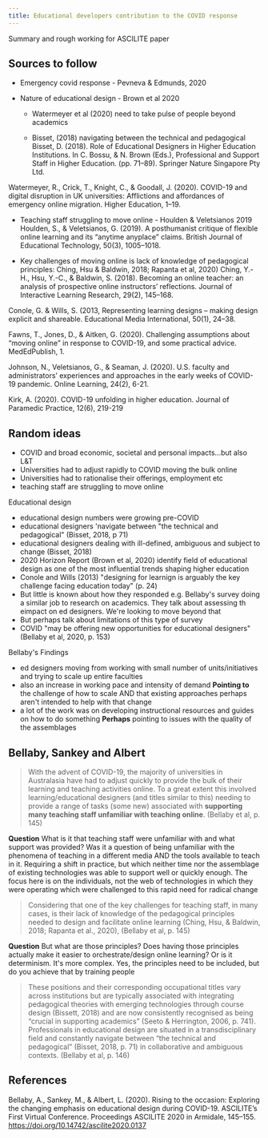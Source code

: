 ```yaml
---
title: Educational developers contribution to the COVID response
---
```

Summary and rough working for ASCILITE paper

## Sources to follow

- Emergency covid response - Pevneva & Edmunds, 2020

- Nature of educational design - Brown et al 2020
  - Watermeyer et al (2020) need to take pulse of people beyond academics

  - Bisset, (2018) navigating between the technical and pedagogical
  Bisset, D. (2018). Role of Educational Designers in Higher Education Institutions. In C. Bossu, & N. Brown (Eds.), Professional and Support Staff in Higher Education. (pp. 71–89). Springer Nature Singapore Pty Ltd.

Watermeyer, R., Crick, T., Knight, C., & Goodall, J. (2020). COVID-19 and digital disruption in UK universities: Afflictions and affordances of emergency online migration. Higher Education, 1–19.

- Teaching staff struggling to move online - Houlden & Veletsianos 2019
Houlden, S., & Veletsianos, G. (2019). A posthumanist critique of flexible online learning and its “anytime anyplace” claims. British Journal of Educational Technology, 50(3), 1005–1018.

- Key challenges of moving online is lack of knowledge of pedagogical principles: Ching, Hsu & Baldwin, 2018; Rapanta et al, 2020)
Ching, Y.-H., Hsu, Y.-C., & Baldwin, S. (2018). Becoming an online teacher: an analysis of prospective online instructors’ reflections. Journal of Interactive Learning Research, 29(2), 145–168.


Conole, G. & Wills, S. (2013, Representing learning designs – making design explicit and shareable.
Educational Media International, 50(1), 24–38.

Fawns, T., Jones, D., & Aitken, G. (2020). Challenging assumptions about “moving online” in response to COVID-19, and some practical advice. MedEdPublish, 1.

Johnson, N., Veletsianos, G., & Seaman, J. (2020). U.S. faculty and administrators’ experiences and approaches in the early weeks of COVID-19 pandemic. Online Learning, 24(2), 6-21.

Kirk, A. (2020). COVID-19 unfolding in higher education. Journal of Paramedic Practice, 12(6), 219-219

## Random ideas

- COVID and broad economic, societal and personal impacts...but also L&T
- Universities had to adjust rapidly to COVID moving the bulk online
- Universities had to rationalise their offerings, employment etc
- teaching staff are struggling to move online

Educational design 
- educational design numbers were growing pre-COVID
- educational designers 'navigate between "the technical and pedagogical" (Bisset, 2018, p 71)
- educational designers dealing with ill-defined, ambiguous and subject to change (Bisset, 2018)
- 2020 Horizon Report (Brown et al, 2020) identify field of educational design as one of the most influential trends shaping higher education
- Conole and Wills (2013) "designing for learnign is arguably the key challenge facing education today" (p. 24)
- But little is known about how they responded e.g. Bellaby's survey doing a similar job to research on academics.  They talk about assessing th eimpact on ed designers. We're looking to move beyond that
- But perhaps talk about limitations of this type of survey
- COVID "may be offering new opportunities for educational designers" (Bellaby et al, 2020, p. 153)

Bellaby's Findings
- ed designers moving from working with small number of units/initiatives and trying to scale up entire faculties
- also an increase in working pace and intensity of demand **Pointing to** the challenge of how to scale AND that existing approaches perhaps aren't intended to help with that change
- a lot of the work was on developing instructional resources and guides on how to do something **Perhaps** pointing to issues with the quality of the assemblages


## Bellaby, Sankey and Albert

> With the advent of COVID-19, the majority of universities in Australasia have had to adjust quickly to provide the bulk of their learning and teaching activities online. To a great extent this involved learning/educational designers (and titles similar to this) needing to provide a range of tasks (some new) associated with **supporting many teaching staff unfamiliar with teaching online**. (Bellaby et al, p. 145)

**Question** What is it that teaching staff were unfamiliar with and what support was provided? Was it a question of being unfamiliar with the phenomena of teaching in a different media AND the tools available to teach in it. Requiring a shift in practice, but which neither time nor the assemblage of existing technologies was able to support well or quickly enough.  The focus here is on the individuals, not the web of technologies in which they were operating which were challenged to this rapid need for radical change

> Considering that one of the key challenges for teaching staff, in many cases, is their lack of knowledge of the pedagogical principles needed to design and facilitate online learning (Ching, Hsu, & Baldwin, 2018; Rapanta et al., 2020),   (Bellaby et al, p. 145)

**Question** But what are those principles? Does having those principles actually make it easier to orchestrate/design online learning? Or is it determinism. It's more complex. Yes, the principles need to be included, but do you achieve that by training people

> These positions and their corresponding occupational titles vary across institutions but are typically associated with integrating pedagogical theories with emerging technologies through course design (Bissett, 2018) and are now consistently recognised as being “crucial in supporting academics” (Seeto & Herrington, 2006, p. 741). Professionals in educational design are situated in a transdisciplinary field and constantly navigate between “the technical and pedagogical” (Bisset, 2018, p. 71) in collaborative and ambiguous contexts. (Bellaby et al, p. 146)

## References

Bellaby, A., Sankey, M., & Albert, L. (2020). Rising to the occasion: Exploring the changing emphasis on educational design during COVID-19. ASCILITE’s First Virtual Conference. Proceedings ASCILITE 2020 in Armidale, 145–155. https://doi.org/10.14742/ascilite2020.0137